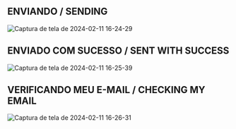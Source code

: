 ## ENVIANDO / SENDING
![Captura de tela de 2024-02-11 16-24-29](https://github.com/developer-gilberto/enviando-email-com-nodejs/assets/132159734/c0f08a6b-6855-4c84-b53e-b0179fa2d525)

## ENVIADO COM SUCESSO / SENT WITH SUCCESS
![Captura de tela de 2024-02-11 16-25-39](https://github.com/developer-gilberto/enviando-email-com-nodejs/assets/132159734/d41bb2d7-2805-470b-bd71-9868a116c3f5)

## VERIFICANDO MEU E-MAIL / CHECKING MY EMAIL
![Captura de tela de 2024-02-11 16-26-31](https://github.com/developer-gilberto/enviando-email-com-nodejs/assets/132159734/f5e852f2-c762-4a7d-b60d-66657668828f)
